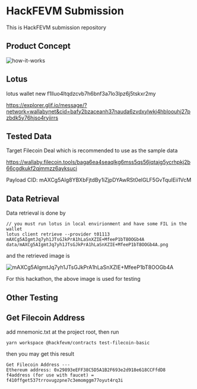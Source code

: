 # HackFEVM Submission

This is HackFEVM submission repository

## Product Concept

![how-it-works](./docs/how-it-works.jpg)

## Lotus

lotus wallet new
f1lluo4ltqdzcvb7h6bnf3a7lo3lpz6j5tskxr2my

https://explorer.glif.io/message/?network=wallabynet&cid=bafy2bzaceanh37nauda6zvdxylwkj4hbloouhj27pzbdk5y76hjso4ryiirrs

## Tested Data

Target Filecoin Deal which is recommended to use as the sample data

https://wallaby.filecoin.tools/baga6ea4seaqlkg6mss5qs56jqtajg5ycrhpkj2b66cgdkukf2qjmmzz6ayksuci

Payload CID: mAXCg5AIg8YBXbFjtdBy1iZjpDYAwRSt0elGLF5GvTqulEii1VcM

## Data Retrieval

Data retrieval is done by

```
// you must run lotus in local envirionment and have some FIL in the wallet
lotus client retrieve --provider t01113 mAXCg5AIgmtJq7yh1JTsGJkPrA1hLaSnXZIE+MfeeP1bT8OOGb4A data/mAXCg5AIgmtJq7yh1JTsGJkPrA1hLaSnXZIE+MfeeP1bT8OOGb4A.png
```

and the retrieved image is

![mAXCg5AIgmtJq7yh1JTsGJkPrA1hLaSnXZIE+MfeeP1bT8OOGb4A](./data/mAXCg5AIgmtJq7yh1JTsGJkPrA1hLaSnXZIE%2BMfeeP1bT8OOGb4A.png)

For this hackathon, the above image is used for testing

## Other Testing

## Get Filecoin Address

add mnemonic.txt at the project root, then run

```
yarn workspace @hackfevm/contracts test-filecoin-basic
```

then you may get this result

```
Get Filecoin Address ---
Ethereum address: 0x29893eEFF38C5D5A1B2F693e2d918e618CCFfdD8
f4address (for use with faucet) =  f410ffget537trrovugzpne7c3emomggm77oyut4rq3i
```
